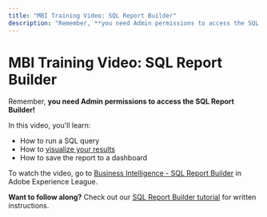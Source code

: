 ```yaml
---
title: "MBI Training Video: SQL Report Builder"
description: "Remember, **you need Admin permissions to access the SQL Report Builder!**"
---
```


# MBI Training Video: SQL Report Builder

Remember, **you need Admin permissions to access the SQL Report Builder!**

In this video, you'll learn:

* How to run a SQL query
* How to [visualize your results](https://support.magento.com/hc/en-us/articles/360016504852) <!-- Link fails-->
* How to save the report to a dashboard

To watch the video, go to [Business Intelligence - SQL Report Builder](https://experienceleague.adobe.com/docs/commerce-learn/tutorials/business-intelligence/sql-report-builder.html) in Adobe Experience League.

 **Want to follow along?** Check out our [SQL Report Builder tutorial](https://support.magento.com/hc/en-us/articles/360016504112) for written instructions.